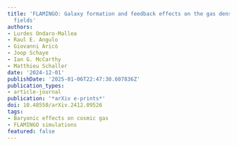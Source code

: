 ```yaml
---
title: 'FLAMINGO: Galaxy formation and feedback effects on the gas density and velocity
  fields'
authors:
- Lurdes Ondaro-Mallea
- Raul E. Angulo
- Giovanni Aricò
- Joop Schaye
- Ian G. McCarthy
- Matthieu Schaller
date: '2024-12-01'
publishDate: '2025-01-06T22:47:30.607836Z'
publication_types:
- article-journal
publication: '*arXiv e-prints*'
doi: 10.48550/arXiv.2412.09526
tags:
- Baryonic effects on cosmic gas
- FLAMINGO simulations
featured: false
---
```

